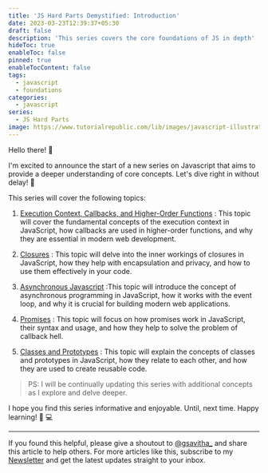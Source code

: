 ```yaml
---
title: 'JS Hard Parts Demystified: Introduction'
date: 2023-03-23T12:39:37+05:30
draft: false
description: 'This series covers the core foundations of JS in depth'
hideToc: true
enableToc: false
pinned: true
enableTocContent: false
tags:
  - javascript
  - foundations
categories:
  - javascript
series:
  - JS Hard Parts
image: https://www.tutorialrepublic.com/lib/images/javascript-illustration.png
---
```

Hello there! :wave:

I'm excited to announce the start of a new series on Javascript that aims to provide a deeper understanding of core concepts. Let's dive right in without delay! :rocket:

This series will cover the following topics:

1.  [Execution Context, Callbacks, and Higher-Order Functions](#) : This topic will cover the fundamental concepts of the execution context in JavaScript, how callbacks are used in higher-order functions, and why they are essential in modern web development.

2. [Closures](#) : This topic will delve into the inner workings of closures in JavaScript, how they help with encapsulation and privacy, and how to use them effectively in your code.

3. [Asynchronous Javascript](#) :This topic will introduce the concept of asynchronous programming in JavaScript, how it works with the event loop, and why it is crucial for building modern web applications.

4. [Promises](#) : This topic will focus on how promises work in JavaScript, their syntax and usage, and how they help to solve the problem of callback hell.

5. [Classes and Prototypes](#) : This topic will explain the concepts of classes and prototypes in JavaScript, how they relate to each other, and how they are used to create reusable code.

> PS: I will be continually updating this series with additional concepts as I explore and delve deeper.

<!-- ## Iterators

## Generators

## Functional Programming in JS -->

I hope you find this series informative and enjoyable. Until, next time. Happy learning! :tada: :computer:

---
If you found this helpful, please give a shoutout to [@gsavitha_](https://twitter.com/gsavitha_) and share this article to help others. For more articles like this, subscribe to my [Newsletter](https://www.getrevue.co/profile/gsavitha) and get the latest updates straight to your inbox.


